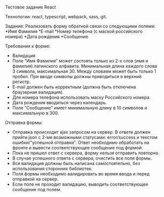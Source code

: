Тестовое задание React

Технологии: react, typescript, webpack, sass, git.

Задание:
Реализовать форму обратной связи со следующими полями:
*Имя Фамилия
*E-mail
*Номер телефона (с маской российского номера)
*Дата рождения
*Сообщение

Требования к форме:
- Валидация
- Поле “Имя Фамилия” может состоять только из 2-х слов (имя и фамилия) латинского алфавита. Минимальная длина каждого слова 3 символа, максимальная 30. Между словами может быть только 1 пробел. При вводе символы должны приводиться в верхний регистр.
- E-mail должен быть корректным (должна быть отключена браузерная валидация).
- Для номера телефона использовать маску Российского номера.
- Дата рождения вводиться через календарь.
- Поле “Сообщение” имеет минимальную длину в 10 символов и максимальную в 300.

Отправка формы:
- Отправка происходит ajax запросом на сервер. В ответе должен прийти json с 2-мя возможными статусами: error/success и текстом ошибки/”успешной отправки”. Ответ необходимо обработать на фронте и вывести соответствующее сообщение под формой.
- Пока не пришел ответ с сервера, форму нельзя отправить повторно.
- В случае успешного ответа с сервера, очистить все поля формы.
- Вся валидация должны быть написана самостоятельно, без использования сторонних библиотек.
- Поля формы необходимо валидировать во время ввода и перед отправкой на сервер.
- Если поле не проходит валидацию, выводить соответствующее сообщение под полем.
